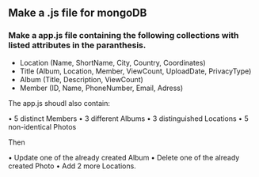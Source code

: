 ## Make a .js file for mongoDB
### Make a app.js file containing the following collections with listed attributes in the paranthesis.
 
 - Location	(Name, ShortName, City, Country, Coordinates)
 - Title (Album, Location, Member, ViewCount, UploadDate, PrivacyType)
 - Album (Title,  Description, ViewCount)
 - Member (ID, Name, PhoneNumber, Email, Adress)


 The app.js shoudl also contain:

•	5 distinct Members
•	3 different Albums
•	3 distinguished Locations
•	5 non-identical Photos

Then 

•	Update one of the already created Album 
•	Delete one of the already created Photo
•	Add 2 more Locations.


